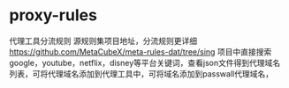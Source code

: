# proxy-rules
代理工具分流规则
源规则集项目地址，分流规则更详细  https://github.com/MetaCubeX/meta-rules-dat/tree/sing
项目中直接搜索google，youtube，netflix，disney等平台关键词，查看json文件得到代理域名列表，可将代理域名添加到代理工具中，可将域名添加到passwall代理域名，
